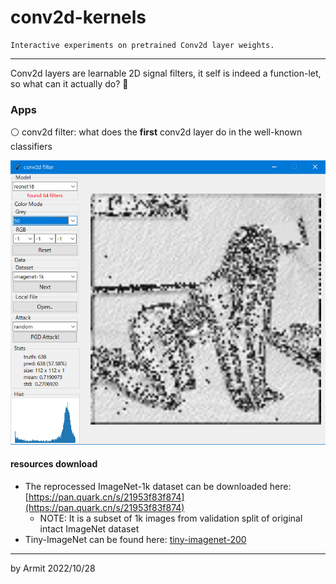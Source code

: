 # conv2d-kernels

    Interactive experiments on pretrained Conv2d layer weights.

----

Conv2d layers are learnable 2D signal filters, it self is indeed a function-let, so what can it actually do? 🤔

### Apps

⚪ conv2d filter: what does the **first** conv2d layer do in the well-known classifiers

![img/filter.png](img/filter.png)


#### resources download

- The reprocessed ImageNet-1k dataset can be downloaded here: [https://pan.quark.cn/s/21953f83f874](https://pan.quark.cn/s/21953f83f874)
  - NOTE: It is a subset of 1k images from validation split of original intact ImageNet dataset
- Tiny-ImageNet can be found here: [tiny-imagenet-200](https://tiny-imagenet.herokuapp.com)

----

by Armit
2022/10/28 
